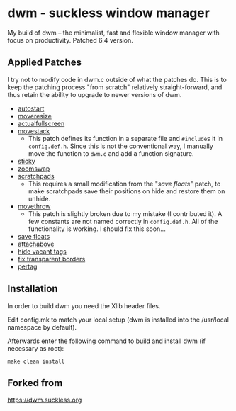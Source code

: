 # dwm - suckless window manager

My build of dwm – the minimalist, fast and flexible window manager with focus on
productivity. Patched 6.4 version.

## Applied Patches

I try not to modify code in dwm.c outside of what the patches do. This is to
keep the patching process "from scratch" relatively straight-forward, and thus
retain the ability to upgrade to newer versions of dwm.

- [autostart](https://dwm.suckless.org/patches/autostart/)
- [moveresize](https://dwm.suckless.org/patches/moveresize/)
- [actualfullscreen](https://dwm.suckless.org/patches/actualfullscreen/)
- [movestack](https://dwm.suckless.org/patches/movestack/)
    - This patch defines its function in a separate file and `#include`s it in
    `config.def.h`. Since this is not the conventional way, I manually move the
    function to `dwm.c` and add a function signature.
- [sticky](https://dwm.suckless.org/patches/sticky/)
- [zoomswap](https://dwm.suckless.org/patches/zoomswap/)
- [scratchpads](https://dwm.suckless.org/patches/scratchpads/)
    - This requires a small modification from the "*save floats*" patch, to make
      scratchpads save their positions on hide and restore them on unhide.
- [movethrow](https://dwm.suckless.org/patches/movethrow/)
    - This patch is slightly broken due to my mistake (I contributed it). A few
      constants are not named correctly in `config.def.h`. All of the
      functionality is working. I should fix this soon...
- [save floats](http://dwm.suckless.org/patches/save_floats/)
- [attachabove](https://dwm.suckless.org/patches/attachabove/)
- [hide vacant tags](https://dwm.suckless.org/patches/hide_vacant_tags/)
- [fix transparent borders](https://github.com/szatanjl/dwm/commit/1529909466206016f2101457bbf37c67195714c8)
- [pertag](https://dwm.suckless.org/patches/pertag/)

## Installation

In order to build dwm you need the Xlib header files.

Edit config.mk to match your local setup (dwm is installed into
the /usr/local namespace by default).

Afterwards enter the following command to build and install dwm (if
necessary as root):

    make clean install

## Forked from

<https://dwm.suckless.org>

